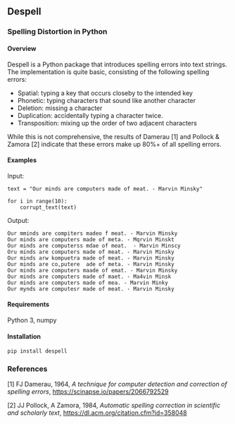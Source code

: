 ## Despell
### Spelling Distortion in Python

#### Overview

Despell is a Python package that introduces spelling errors into text strings. The implementation is quite basic, consisting of the following spelling errors:

  * Spatial: typing a key that occurs closeby to the intended key
  * Phonetic: typing characters that sound like another character
  * Deletion: missing a character
  * Duplication: accidentally typing a character twice.
  * Transposition: mixing up the order of two adjacent characters

While this is not comprehensive, the results of Damerau [1] and Pollock & Zamora [2] indicate that these errors make up 80%+ of all spelling errors.

#### Examples

Input:

    text = "Our minds are computers made of meat. - Marvin Minsky"
    
    for i in range(10):
        corrupt_text(text)
    
Output:
    
    Our mminds are compiters madeo f meat. - Marvin Minsky
    Our minds are computers made of meta. - Mqrvin Minskt
    Our minds are computerss mdae of meat.  - Marvin Minscy
    Oru minds are computers made of meat. - Marvin Minsky
    Our minds arw kompuetra made of meat. - Marvin Minsky
    Our minds are co,putere  ade of meta. - Marvin Minsky
    Our minds are computers maade of emat. - Marvin Minsky
    Our minds are computers made of maet. - Ma4vin Minsk
    Our minds are computers made of mea. - Marvin Minky
    Our mynds are computesr made of meat. - Marvin Minsky

#### Requirements
Python 3, numpy

#### Installation
    pip install despell

### References
[1] FJ Damerau, 1964, <i>A technique for computer detection and correction of spelling errors</i>, https://scinapse.io/papers/2066792529

[2] JJ Pollock, A Zamora, 1984, <i>Automatic spelling correction in scientific and scholarly text</i>, https://dl.acm.org/citation.cfm?id=358048
